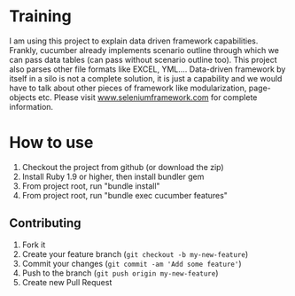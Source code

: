 Training
========
I am using this project to explain data driven framework capabilities. Frankly, cucumber already implements scenario
outline through which we can pass data tables (can pass without scenario outline too). This project also parses
other file formats like EXCEL, YML....
Data-driven framework by itself in a silo is not a complete solution, it is just a capability and we would have to talk
about other pieces of framework like modularization, page-objects etc.
Please visit www.seleniumframework.com for complete information.

How to use
==========
1) Checkout the project from github (or download the zip)
2) Install Ruby 1.9 or higher, then install bundler gem
3) From project root, run "bundle install"
4) From project root, run "bundle exec cucumber features"

## Contributing

1. Fork it
2. Create your feature branch (`git checkout -b my-new-feature`)
3. Commit your changes (`git commit -am 'Add some feature'`)
4. Push to the branch (`git push origin my-new-feature`)
5. Create new Pull Request
